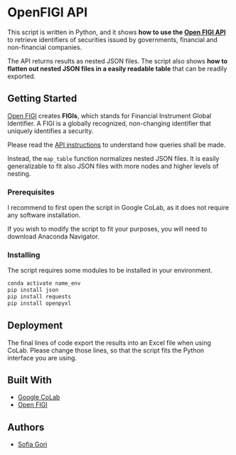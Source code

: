 # OpenFIGI API

This script is written in Python, and it shows **how to use the [Open FIGI API](https://www.openfigi.com/api)** to retrieve identifiers of securities issued by governments, financial and non-financial companies.

The API returns results as nested JSON files. The script also shows **how to flatten out nested JSON files in a easily readable table** that can be readily exported. 


## Getting Started

[Open FIGI](https://www.openfigi.com/) creates **FIGIs**, which stands for Financial Instrument Global Identifier. A FIGI is a globally recognized, non-changing identifier that uniquely identifies a security.

Please read the [API instructions](https://www.openfigi.com/api) to understand how queries shall be made.

Instead, the `map_table` function normalizes nested JSON files. It is easily generalizable to fit also JSON files with more nodes and higher levels of nesting.


### Prerequisites

I recommend to first open the script in Google CoLab, as it does not require any software installation.

If you wish to modify the script to fit your purposes, you will need to download Anaconda Navigator. 


### Installing

The script requires some modules to be installed in your environment.

```python
conda activate name_env
pip install json         
pip install requests  
pip install openpyxl
```


## Deployment

The final lines of code export the results into an Excel file when using CoLab. Please change those lines, so that the script fits the Python interface you are using. 


## Built With

* [Google CoLab](https://colab.research.google.com/notebooks/intro.ipynb#recent=true) 
* [Open FIGI](https://www.openfigi.com/)


## Authors

* [Sofia Gori](https://github.com/SofG96)


